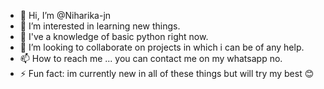 - 👋 Hi, I’m @Niharika-jn
- 👀 I’m interested in learning new things.
- 🌱 I've a knowledge of basic python right now.
- 💞️ I’m looking to collaborate on projects in which i can be of any help.
- 📫 How to reach me ... you can contact me on my whatsapp no. 
- ⚡ Fun fact: im currently new in all of these things but will try my best 😊

<!---
Niharika-jn/Niharika-jn is a ✨ special ✨ repository because its `README.md` (this file) appears on your GitHub profile.
You can click the Preview link to take a look at your changes.
--->
